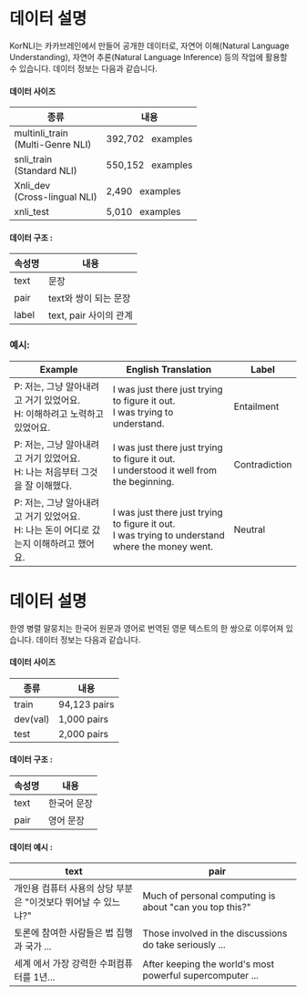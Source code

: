 # 데이터 설명

KorNLI는 카카브레인에서 만들어 공개한 데이터로, 자연어 이해(Natural Language Understanding), 자연어 추론(Natural Language Inference) 등의 작업에 활용할 수 있습니다. 데이터 정보는 다음과 같습니다.


#### 데이터 사이즈 

| 종류 | 내용 |
| --- | --- |
| multinli_train <br/> (Multi-Genre NLI) |   392,702 &nbsp; examples |
| snli_train <br/> (Standard NLI)  |    550,152 &nbsp; examples |
| Xnli_dev <br/> (Cross-lingual NLI)  |   2,490 &nbsp; examples |
| xnli_test  |  5,010 &nbsp; examples |

#### 데이터 구조 :
| 속성명 | 내용 |
| --- | --- |
| text | 문장 |
| pair | text와 쌍이 되는 문장 |
| label | text, pair 사이의 관계 |


### 예시: 
| Example   | English Translation                                          | Label         | 
| ------------------------------------------------------------ | ------------------------------------------------------------ | ------------- |  
| P: 저는, 그냥 알아내려고 거기 있었어요.<br />H: 이해하려고 노력하고 있었어요. | I was just there just trying to figure it out.<br />I was trying to understand. | Entailment    |  
| P: 저는, 그냥 알아내려고 거기 있었어요.<br />H: 나는 처음부터 그것을 잘 이해했다. | I was just there just trying to figure it out.<br />I understood it well from the beginning. | Contradiction |  
| P: 저는, 그냥 알아내려고 거기 있었어요.<br />H: 나는 돈이 어디로 갔는지 이해하려고 했어요. | I was just there just trying to figure it out.<br />I was trying to understand where the money went. | Neutral       |


# 데이터 설명

한영 병렬 말뭉치는 한국어 원문과 영어로 번역된 영문 텍스트의 한 쌍으로 이루어져 있습니다. 데이터 정보는 다음과 같습니다.


#### 데이터 사이즈 
 
| 종류 | 내용 |
| --- | --- |
| train | 94,123 pairs  |
| dev(val) |1,000 pairs  |
| test | 2,000 pairs  |



#### 데이터 구조 :
| 속성명 | 내용 |
| --- | --- |
| text |한국어 문장|
| pair |영어 문장|


#### 데이터 예시 :
| text | pair | 
| --- | --- | 
|  개인용 컴퓨터 사용의 상당 부분은 "이것보다 뛰어날 수 있느냐?" |Much of personal computing is about "can you top this?"
| 토론에 참여한 사람들은 법 집행과 국가 ... | Those involved in the discussions do take seriously ... | 
 |세계 에서 가장 강력한 수퍼컴퓨터를 1년... | After keeping the world's most powerful supercomputer ...|
